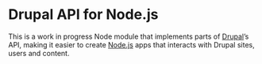 Drupal API for Node.js
======================

This is a work in progress Node module that implements parts of [Drupal][]’s
API, making it easier to create [Node.js][] apps that interacts with
Drupal sites, users and content.

[Drupal]: http://drupal.org/
[Node.js]: http://nodejs.org/

